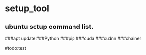 # setup_tool

## ubuntu setup command list.

###apt update
###Python
###pip
###cuda
###cudnn
###chainer


#todo:test

